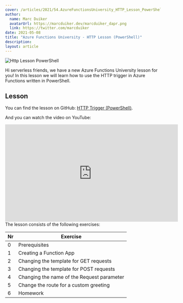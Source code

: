 ```yaml
---
cover: /articles/2021/54.AzureFunctionsUniversity_HTTP_Lesson_PowerShell.png
author:
  name: Marc Duiker
  avatarUrl: https://marcduiker.dev/marcduiker_dapr.png
  link: https://twitter.com/marcduiker
date: 2021-05-08
title: "Azure Functions University - HTTP Lesson (PowerShell)"
description:
layout: article
---
```


![Http Lesson PowerShell](/articles/2021/54.AzureFunctionsUniversity_HTTP_Lesson_PowerShell.png)

Hi serverless friends, we have a new Azure Functions University lesson for you! In this lesson we will learn how to use the HTTP trigger in Azure Functions written in PowerShell.

## Lesson

You can find the lesson on GitHub: [HTTP Trigger (PowerShell)](https://github.com/marcduiker/azure-functions-university/blob/main/lessons/PowerShell/http/README.md).

And you can watch the video on YouTube:

<iframe width="560" height="315" src="https://www.youtube.com/embed/uPzpfAosmZ8" title="YouTube video player" frameborder="0" allow="accelerometer; autoplay; clipboard-write; encrypted-media; gyroscope; picture-in-picture" allowfullscreen></iframe>

<br>
The lesson consists of the following exercises:

|Nr|Exercise
|-|-
|0|Prerequisites
|1|Creating a Function App
|2|Changing the template for GET requests
|3|Changing the template for POST requests
|4|Changing the name of the Request parameter
|5|Change the route for a custom greeting
|6|Homework